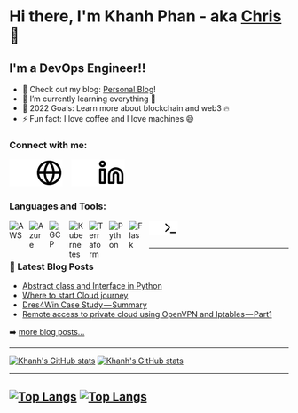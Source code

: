 # Hi there, I'm Khanh Phan - aka [Chris](https://github.com/clphan) 👋 

## I'm a DevOps Engineer!!

- 🔭 Check out my blog: [Personal Blog](https://clphan.com)!
- 🌱 I’m currently learning everything 🤣
- 🥅 2022 Goals: Learn more about blockchain and web3 🔥
- ⚡ Fun fact: I love coffee and I love machines 😅

### Connect with me:

[![website](./img/globe-dark.svg)](https://clphan.com#gh-dark-mode-only)[![website](./img/globe-light.svg)](https://clphan.com#gh-light-mode-only)
&nbsp;&nbsp;
[![website](./img/linkedin-dark.svg)](https://linkedin.com/in/clphan#gh-dark-mode-only)[![website](./img/linkedin-light.svg)](https://linkedin.com/in/clphan#gh-light-mode-only)

### Languages and Tools:

[<img align="left" alt="AWS" width="26px" src="https://cdn.jsdelivr.net/gh/devicons/devicon/icons/amazonwebservices/amazonwebservices-original.svg" style="padding-right:10px;" />](cloudplatform)
[<img align="left" alt="Azure" width="26px" src="https://cdn.jsdelivr.net/gh/devicons/devicon/icons/azure/azure-original-wordmark.svg" style="padding-right:10px;" />](cloudplatform)
[<img align="left" alt="GCP" width="26px" src="https://cdn.jsdelivr.net/gh/devicons/devicon/icons/googlecloud/googlecloud-original.svg" style="padding-right:10px;" />](cloudplatform)
[<img align="left" alt="Kubernetes" width="26px" src="https://cdn.jsdelivr.net/gh/devicons/devicon/icons/kubernetes/kubernetes-plain.svg" style="padding-right:10px;" />](containerorchestrator)
[<img align="left" alt="Terraform" width="26px" src="https://cdn.jsdelivr.net/gh/devicons/devicon/icons/terraform/terraform-original.svg" style="padding-right:10px;" />](terraform)
[<img align="left" alt="Python" width="26px" src="https://cdn.jsdelivr.net/gh/devicons/devicon/icons/python/python-original-wordmark.svg" style="padding-right:10px;" />](pythonlanguage)
[<img align="left" alt="Flask" width="26px" src="https://cdn.jsdelivr.net/gh/devicons/devicon/icons/flask/flask-original-wordmark.svg" style="padding-right:10px;" />](flask)
[<img align="left" alt="Terminal" width="26px" src="./img/terminal-dark.svg" />](https://clphan.com#gh-dark-mode-only)
[<img align="left" alt="Terminal" width="26px" src="./img/terminal-light.svg" />](https://clphan.com#gh-light-mode-only)


<br />
<br />

---

### 📕 Latest Blog Posts
<!-- BLOG-POST-LIST:START -->
- [Abstract class and Interface in Python](https://clphan.com/abstract-class-and-interface-in-python)
- [Where to start Cloud journey](https://clphan.com/where-to-start-cloud-journey)
- [Dres4Win Case Study — Summary](https://chris-phan.medium.com/dres4win-case-study-summary-7be2a195e63d?source=rss-4c1e7b79831b------2)
- [Remote access to private cloud using OpenVPN and Iptables — Part1](https://chris-phan.medium.com/remote-access-to-private-cloud-using-openvpn-and-iptables-part1-985c502ef364?source=rss-4c1e7b79831b------2)
<!-- BLOG-POST-LIST:END -->
➡️ [more blog posts...](https://clphan.com)

---

[![Khanh's GitHub stats](https://github-readme-stats.vercel.app/api?username=clphan&show_icons=true&theme=tokyonight)](https://github.com/clphan/github-readme-stats#gh-dark-mode-only)
[![Khanh's GitHub stats](https://github-readme-stats.vercel.app/api?username=clphan&show_icons=true)](https://github.com/clphan/github-readme-stats#gh-light-mode-only)

---

[![Top Langs](https://github-readme-stats.vercel.app/api/top-langs/?username=clphan&layout=compact&theme=tokyonight)](https://github.com/clphan/github-readme-stats#gh-dark-mode-only)
[![Top Langs](https://github-readme-stats.vercel.app/api/top-langs/?username=clphan&layout=compact)](https://github.com/clphan/github-readme-stats#gh-light-mode-only)
---

[website]: https://clphan.com
[linkedin]: https://linkedin.com/in/clphan
